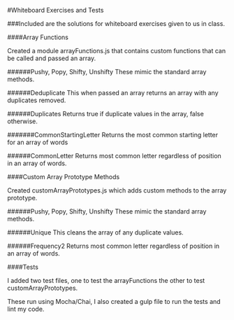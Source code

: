 #Whiteboard Exercises and Tests

###Included are the solutions for whiteboard exercises given to us in class.

####Array Functions

Created a module arrayFunctions.js that contains custom functions that can be called and passed an array.

######Pushy, Popy, Shifty, Unshifty
These mimic the standard array methods.

######Deduplicate
This when passed an array returns an array with any duplicates removed.

######Duplicates
Returns true if duplicate values in the array, false otherwise.

#######CommonStartingLetter
Returns the most common starting letter for an array of words

######CommonLetter
Returns most common letter regardless of position in an array of words.

####Custom Array Prototype Methods

Created customArrayPrototypes.js which adds custom methods to the array prototype.

######Pushy, Popy, Shifty, Unshifty
These mimic the standard array methods.

######Unique
This cleans the array of any duplicate values.

######Frequency2
Returns most common letter regardless of position in an array of words.

####Tests

I added two test files, one to test the arrayFunctions the other to test customArrayPrototypes.

These run using Mocha/Chai, I also created a gulp file to run the tests and lint my code.
